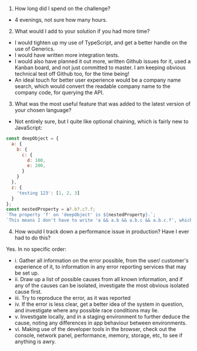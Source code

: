 1. How long did I spend on the challenge?
- 4 evenings, not sure how many hours.

2. What would I add to your solution if you had more time?
- I would tighten up my use of TypeScript, and get a better handle on the use of Generics.
- I would have written more integration tests.
- I would also have planned it out more, written Github issues for it, used a Kanban board, and not just committed to master. I am keeping obvious technical test off Github too, for the time being!
- An ideal touch for better user experience would be a company name search, which would convert the readable company name to the company code, for querying the API.

3. What was the most useful feature that was added to the latest version of your chosen language?
- Not entirely sure, but I quite like optional chaining, which is fairly new to JavaScript:

```javascript
const deepObject = {
  a: {
    b: {
      c: {
        d: 100,
        e: 200,
      }
    }
  },
  z: {
    'testing 123': [1, 2, 3]
  }
};
const nestedProperty = a?.b?.c?.f;
`The property 'f' on 'deepObject' is ${nestedProperty}.`;
`This means I don't have to write 'a && a.b && a.b.c && a.b.c.f', which can save me from writing a lot more code`;
```

4. How would I track down a performance issue in production? Have I ever had to do this?

Yes. In no specific order:
  - i. Gather all information on the error possible, from the user/ customer's experience of it, to information in any error reporting services that may be set up.
  - ii. Draw up a list of possible causes from all known information, and if any of the causes can be isolated, investigate the most obvious isolated cause first.
  - iii. Try to reproduce the error, as it was reported
  - iv. If the error is less clear, get a better idea of the system in question, and investigate where any possible race conditions may lie.
  - v. Investigate locally, and in a staging environment to further deduce the cause, noting any differences in app behaviour between environments.
  - vi. Making use of the developer tools in the browser, check out the console, network panel, performance, memory, storage, etc, to see if anything is awry.